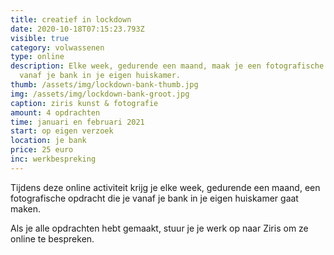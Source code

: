 ```yaml
---
title: creatief in lockdown
date: 2020-10-18T07:15:23.793Z
visible: true
category: volwassenen
type: online
description: Elke week, gedurende een maand, maak je een fotografische opdracht
  vanaf je bank in je eigen huiskamer.
thumb: /assets/img/lockdown-bank-thumb.jpg
img: /assets/img/lockdown-bank-groot.jpg
caption: ziris kunst & fotografie
amount: 4 opdrachten
time: januari en februari 2021
start: op eigen verzoek
location: je bank
price: 25 euro
inc: werkbespreking
---
```

Tijdens deze online activiteit krijg je elke week, gedurende een maand, een fotografische opdracht die je vanaf je bank in je eigen huiskamer gaat maken. 

Als je alle opdrachten hebt gemaakt, stuur je je werk op naar Ziris om ze online te bespreken.